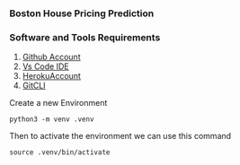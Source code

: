 ### Boston House Pricing Prediction

### Software and Tools Requirements

1. [Github Account](https://github.com/VivekRajpoot01/)
2. [Vs Code IDE](https://code.visualstudio.com/)
3. [HerokuAccount](https://heroku.com)
4. [GitCLI](https://git-scm.com/book/en/v2/Getting-Started-The-Command-Line)

Create a new Environment

```
python3 -m venv .venv
```
Then to activate the environment we can use this command
```
source .venv/bin/activate
```

